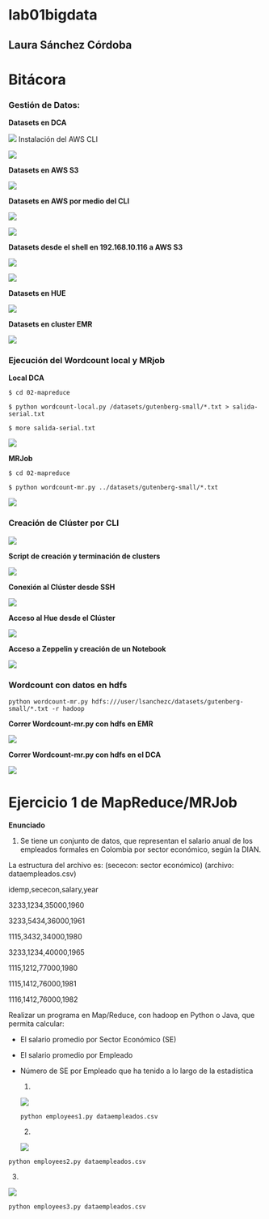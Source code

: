 # lab01bigdata

## Laura Sánchez Córdoba

# Bitácora

### Gestión de Datos:

**Datasets en DCA**

**![](http://imgfz.com/i/qp5ir0M.png)**
Instalación del AWS CLI

**![](http://imgfz.com/i/GSUc94b.png)**

**Datasets en AWS S3**

 **![](http://imgfz.com/i/djt4Dkf.png)**
 
**Datasets en AWS por medio del CLI**
 
 **![](http://imgfz.com/i/mIqaMhB.png)**
 
 **![](http://imgfz.com/i/fdC5sKJ.png)**
 
**Datasets desde el shell en 192.168.10.116 a AWS S3**
 
  **![](http://imgfz.com/i/wamyovF.png)**
  
  **![](http://imgfz.com/i/kzFxbaj.png)**
  
 **Datasets en HUE**
  
  **![](http://imgfz.com/i/6nsYyXF.png)**
  
  **Datasets en cluster EMR** 
  
  **![](http://imgfz.com/i/fnEilRB.png)**
  
 ### Ejecución del Wordcount local y MRjob
  
 **Local DCA**
 ```
 $ cd 02-mapreduce
 
 $ python wordcount-local.py /datasets/gutenberg-small/*.txt > salida-serial.txt 
 
 $ more salida-serial.txt
  ```
  **![](http://imgfz.com/i/U9mAvGt.png)**
  
 **MRJob**
 ```
 $ cd 02-mapreduce
 
 $ python wordcount-mr.py ../datasets/gutenberg-small/*.txt
 ``` 
 **![](http://imgfz.com/i/GL12x8i.png)**
  

 ### Creación de Clúster por CLI 
  
  **![](http://imgfz.com/i/au9j0PC.png)**
  
  **Script de creación y terminación de clusters**
  
  **![](http://imgfz.com/i/GwFpRJY.png)**
  
  **Conexión al Clúster desde SSH** 
  
  **![](http://imgfz.com/i/MV3UnI5.png)**
  
  **Acceso al Hue desde el Clúster**
  
  **![](http://imgfz.com/i/DKkPh2t.png)**
  
  **Acceso a Zeppelin y creación de un Notebook** 
  
  **![](http://imgfz.com/i/rHj582P.png)**

### Wordcount con datos en hdfs
```
python wordcount-mr.py hdfs:///user/lsanchezc/datasets/gutenberg-small/*.txt -r hadoop
```

**Correr Wordcount-mr.py con hdfs en EMR** 

**![](http://imgfz.com/i/tSR4BW3.png)**
  
**Correr Wordcount-mr.py con hdfs en el  DCA** 

**![](http://imgfz.com/i/YthCGFo.png)**

 # Ejercicio 1 de MapReduce/MRJob
  
  **Enunciado**
  
1. Se tiene un conjunto de datos, que representan el salario anual de los empleados formales en Colombia por sector económico, según la DIAN.

La estructura del archivo es: (sececon: sector económico) (archivo: dataempleados.csv)

idemp,sececon,salary,year

3233,1234,35000,1960

3233,5434,36000,1961

1115,3432,34000,1980

3233,1234,40000,1965

1115,1212,77000,1980

1115,1412,76000,1981

1116,1412,76000,1982

Realizar un programa en Map/Reduce, con hadoop en Python o Java, que permita calcular:

- El salario promedio por Sector Económico (SE)
- El salario promedio por Empleado
- Número de SE por Empleado que ha tenido a lo largo de la estadística
  
  1. 
  **![](http://imgfz.com/i/XsNGOtJ.png)**
  
  ```python employees1.py dataempleados.csv```
  
  2.
  **![](http://imgfz.com/i/rN5m7MD.png)**
  
 ```python employees2.py dataempleados.csv```
  
  3.
  **![](http://imgfz.com/i/Jz9kAI3.png)**
  
 ```python employees3.py dataempleados.csv```
 
